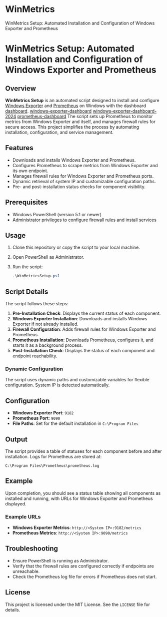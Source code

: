 # WinMetrics
WinMetrics Setup: Automated Installation and Configuration of Windows Exporter and Prometheus


# WinMetrics Setup: Automated Installation and Configuration of Windows Exporter and Prometheus

## Overview
**WinMetrics Setup** is an automated script designed to install and configure [Windows Exporter](https://github.com/prometheus-community/windows_exporter) and [Prometheus](https://prometheus.io/) on Windows with the dashboard [dashboard](https://grafana.com/grafana/dashboards/15620-windows-node-exporter/). 
[windows-exporter-dashboard](https://grafana.com/grafana/dashboards/14694-windows-exporter-dashboard/)
[windows-exporter-dashboard-2024](https://grafana.com/grafana/dashboards/20763-windows-exporter-dashboard-2024/)
[prometheus-dashboard](https://grafana.com/grafana/dashboards/14451-windows-exporter-for-prometheus-dashboard-en/)
The script sets up Prometheus to monitor metrics from Windows Exporter and itself, and manages firewall rules for secure access. This project simplifies the process by automating installation, configuration, and service management.

## Features
- Downloads and installs Windows Exporter and Prometheus.
- Configures Prometheus to scrape metrics from Windows Exporter and its own endpoint.
- Manages firewall rules for Windows Exporter and Prometheus ports.
- Dynamic retrieval of system IP and customizable configuration paths.
- Pre- and post-installation status checks for component visibility.

## Prerequisites
- Windows PowerShell (version 5.1 or newer)
- Administrator privileges to configure firewall rules and install services

## Usage
1. Clone this repository or copy the script to your local machine.
2. Open PowerShell as Administrator.
3. Run the script:

    ```powershell
    .\WinMetricsSetup.ps1
    ```

## Script Details
The script follows these steps:
1. **Pre-Installation Check**: Displays the current status of each component.
2. **Windows Exporter Installation**: Downloads and installs Windows Exporter if not already installed.
3. **Firewall Configuration**: Adds firewall rules for Windows Exporter and Prometheus.
4. **Prometheus Installation**: Downloads Prometheus, configures it, and starts it as a background process.
5. **Post-Installation Check**: Displays the status of each component and endpoint reachability.

### Dynamic Configuration
The script uses dynamic paths and customizable variables for flexible configuration. System IP is detected automatically.

## Configuration
- **Windows Exporter Port**: `9182`
- **Prometheus Port**: `9090`
- **File Paths**: Set for the default installation in `C:\Program Files`

## Output
The script provides a table of statuses for each component before and after installation. Logs for Prometheus are stored at:

```
C:\Program Files\Prometheus\prometheus.log
```

## Example
Upon completion, you should see a status table showing all components as installed and running, with URLs for Windows Exporter and Prometheus displayed.

### Example URLs
- **Windows Exporter Metrics**: `http://<System IP>:9182/metrics`
- **Prometheus Metrics**: `http://<System IP>:9090/metrics`

## Troubleshooting
- Ensure PowerShell is running as Administrator.
- Verify that the firewall rules are configured correctly if endpoints are unreachable.
- Check the Prometheus log file for errors if Prometheus does not start.

## License
This project is licensed under the MIT License. See the `LICENSE` file for details.
